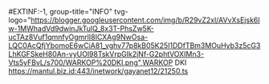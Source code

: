 #EXTINF:-1, group-title="INFO" tvg-logo="https://blogger.googleusercontent.com/img/b/R29vZ2xl/AVvXsEjsk6Iw-1MWhadVd9dwinJkTulQ_8x3T-PhsZw5K-ucTAz8Vuf1qmnfyOgmrlI8ICXAg9NwOsa-LQC0AcQfjYbomoE6wCiA81_vghv77p8kB05K25I1DDfTBm3MOuHyb3z5cG3LhKGFSkeH80An-vyUOl98TskVrpGIk2jNf-G2phtVOXIMn3-Vts5yFBvL/s700/WARKOP%20DKI.png",WARKOP DKI
https://mantul.biz.id:443/inetwork/gayanet12/21250.ts

